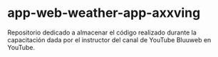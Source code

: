 # app-web-weather-app-axxving
Repositorio dedicado a almacenar el código realizado durante la capacitación dada por el instructor del canal de YouTube Bluuweb en YouTube.
